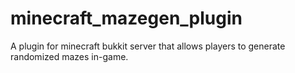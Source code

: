 minecraft_mazegen_plugin
========================

A plugin for minecraft bukkit server that allows players to generate randomized mazes in-game.
